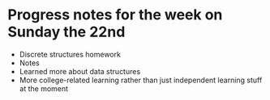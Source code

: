 # Progress notes for the week on Sunday the 22nd

- Discrete structures homework
- Notes
- Learned more about data structures
- More college-related learning rather than just independent learning stuff at the moment


